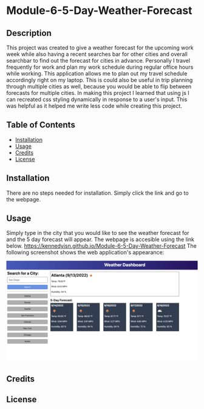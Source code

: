 # Module-6-5-Day-Weather-Forecast

## Description
  
This project was created to give a weather forecast for the upcoming work week while also having a recent searches bar for other cities and overall searchbar to find out the forecast for cities in advance. Personally I travel frequently for work and plan my work schedule during regular office hours while working. This application allows me to plan out my travel schedule accordingly right on my laptop. This is could also be useful in trip planning through multiple cities as well, because you would be able to flip between forecasts for multiple cities. In making this project I learned that using js I can recreated css styling dynamically in response to a user's input. This was helpful as it helped me write less code while creating this project.

## Table of Contents

- [Installation](#installation)
- [Usage](#usage)
- [Credits](#credits)
- [License](#license)

## Installation

There are no steps needed for installation. Simply click the link and go to the webpage.

## Usage

Simply type in the city that you would like to see the weather forecast for and the 5 day forecast will appear. The webpage is accesible using the link below.
https://kennedyisn.github.io/Module-6-5-Day-Weather-Forecast
The following screenshot shows the web application's appearance:

![Weather Dashboard demo](Assets/06-server-side-apis-homework-demo.png)

## Credits

## License